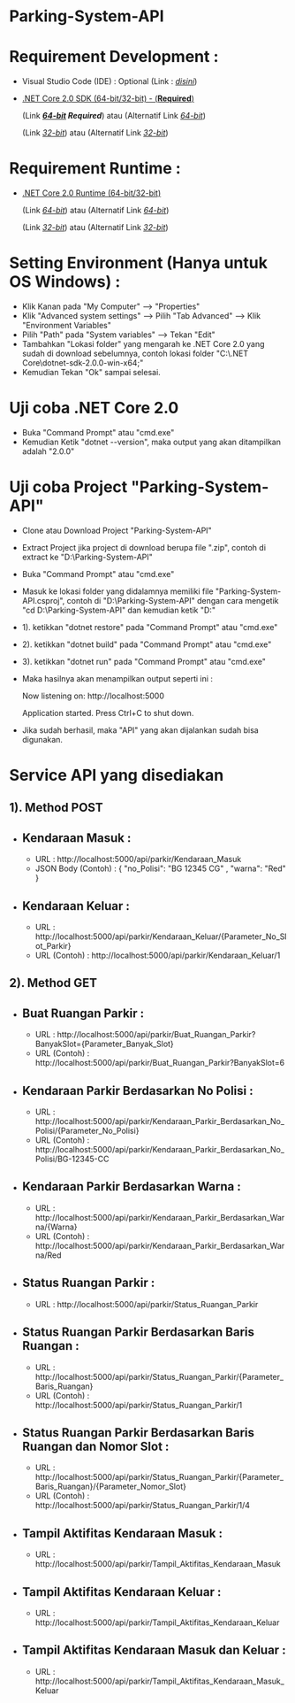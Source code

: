 # Parking-System-API

# Requirement Development :

- Visual Studio Code (IDE) : Optional
  (Link : *[disini](https://code.visualstudio.com/download)*)
  
- [.NET Core 2.0 SDK (64-bit/32-bit) - (**Required**)](https://github.com/dotnet/core/blob/master/release-notes/download-archives/2.0.0-download.md)

  (Link ***[64-bit](https://dotnet.microsoft.com/download/thank-you/dotnet-sdk-2.0.0-windows-x64-binaries) Required***) atau 
  (Alternatif Link *[64-bit](https://download.microsoft.com/download/1/B/4/1B4DE605-8378-47A5-B01B-2C79D6C55519/dotnet-sdk-2.0.0-win-x64.zip)*)
  
  (Link *[32-bit](https://dotnet.microsoft.com/download/thank-you/dotnet-sdk-2.0.0-windows-x86-binaries)*) atau 
  (Alternatif Link *[32-bit](https://download.microsoft.com/download/1/B/4/1B4DE605-8378-47A5-B01B-2C79D6C55519/dotnet-sdk-2.0.0-win-x86.zip)*)
  
# Requirement Runtime :
 
- [.NET Core 2.0 Runtime (64-bit/32-bit)](https://github.com/dotnet/core/blob/master/release-notes/download-archives/2.0.0-download.md)

  (Link *[64-bit](https://dotnet.microsoft.com/download/thank-you/dotnet-runtime-2.0.0-windows-x64-binaries)*) atau 
  (Alternatif Link *[64-bit](https://download.microsoft.com/download/5/F/0/5F0362BD-7D0A-4A9D-9BF9-022C6B15B04D/dotnet-runtime-2.0.0-win-x64.zip)*)
  
  (Link *[32-bit](https://dotnet.microsoft.com/download/thank-you/dotnet-runtime-2.0.0-windows-x86-binaries)*) atau
  (Alternatif Link *[32-bit](https://download.microsoft.com/download/5/F/0/5F0362BD-7D0A-4A9D-9BF9-022C6B15B04D/dotnet-runtime-2.0.0-win-x86.zip)*)
    
# Setting Environment (Hanya untuk OS Windows) :
 
- Klik Kanan pada "My Computer" --> "Properties"
- Klik "Advanced system settings" --> Pilih "Tab Advanced" --> Klik "Environment Variables"
- Pilih "Path" pada "System variables" --> Tekan "Edit"
- Tambahkan "Lokasi folder" yang mengarah ke .NET Core 2.0 yang sudah di download sebelumnya, contoh 
lokasi folder "C:\\.NET Core\dotnet-sdk-2.0.0-win-x64;"
- Kemudian Tekan "Ok" sampai selesai.

# Uji coba .NET Core 2.0

- Buka "Command Prompt" atau "cmd.exe"
- Kemudian Ketik "dotnet --version", maka output yang akan ditampilkan adalah "2.0.0"

# Uji coba Project "Parking-System-API"

- Clone atau Download Project "Parking-System-API"
- Extract Project jika project di download berupa file ".zip", contoh di extract ke "D:\\Parking-System-API\"
- Buka "Command Prompt" atau "cmd.exe"
- Masuk ke lokasi folder yang didalamnya memiliki file "Parking-System-API.csproj", contoh di "D:\\Parking-System-API\" dengan cara mengetik "cd D:\\Parking-System-API\" dan kemudian ketik "D:"

- 1). ketikkan "dotnet restore" pada "Command Prompt" atau "cmd.exe"
- 2). ketikkan "dotnet build" pada "Command Prompt" atau "cmd.exe"
- 3). ketikkan "dotnet run" pada "Command Prompt" atau "cmd.exe"
- Maka hasilnya akan menampilkan output seperti ini :

  Now listening on: http://localhost:5000

  Application started. Press Ctrl+C to shut down.
  
- Jika sudah berhasil, maka "API" yang akan dijalankan sudah bisa digunakan.

# Service API yang disediakan

 1). Method POST
-
- Kendaraan Masuk : 
  -
  - URL : http://localhost:5000/api/parkir/Kendaraan_Masuk
  - JSON Body (Contoh) : 
{
	"no_Polisi": "BG 12345 CG" ,
	"warna": "Red"
}  
- Kendaraan Keluar : 
  -
  - URL : http://localhost:5000/api/parkir/Kendaraan_Keluar/{Parameter_No_Slot_Parkir}
  - URL (Contoh) : http://localhost:5000/api/parkir/Kendaraan_Keluar/1
  
 2). Method GET
-
- Buat Ruangan Parkir :
  -
  - URL : http://localhost:5000/api/parkir/Buat_Ruangan_Parkir?BanyakSlot={Parameter_Banyak_Slot}
  - URL (Contoh) : http://localhost:5000/api/parkir/Buat_Ruangan_Parkir?BanyakSlot=6
- Kendaraan Parkir Berdasarkan No Polisi :
  -
  - URL : http://localhost:5000/api/parkir/Kendaraan_Parkir_Berdasarkan_No_Polisi/{Parameter_No_Polisi}
  - URL (Contoh) : http://localhost:5000/api/parkir/Kendaraan_Parkir_Berdasarkan_No_Polisi/BG-12345-CC
- Kendaraan Parkir Berdasarkan Warna :
  -
  - URL : http://localhost:5000/api/parkir/Kendaraan_Parkir_Berdasarkan_Warna/{Warna}
  - URL (Contoh) : http://localhost:5000/api/parkir/Kendaraan_Parkir_Berdasarkan_Warna/Red
- Status Ruangan Parkir :
  -
  - URL : http://localhost:5000/api/parkir/Status_Ruangan_Parkir
- Status Ruangan Parkir Berdasarkan Baris Ruangan :
  -
  - URL : http://localhost:5000/api/parkir/Status_Ruangan_Parkir/{Parameter_Baris_Ruangan}
  - URL (Contoh) : http://localhost:5000/api/parkir/Status_Ruangan_Parkir/1
- Status Ruangan Parkir Berdasarkan Baris Ruangan dan Nomor Slot :
  -
  - URL : http://localhost:5000/api/parkir/Status_Ruangan_Parkir/{Parameter_Baris_Ruangan}/{Parameter_Nomor_Slot}
  - URL (Contoh) : http://localhost:5000/api/parkir/Status_Ruangan_Parkir/1/4
- Tampil Aktifitas Kendaraan Masuk :
  -
  - URL : http://localhost:5000/api/parkir/Tampil_Aktifitas_Kendaraan_Masuk
- Tampil Aktifitas Kendaraan Keluar :
  -
  - URL : http://localhost:5000/api/parkir/Tampil_Aktifitas_Kendaraan_Keluar
- Tampil Aktifitas Kendaraan Masuk dan Keluar :
  -
  - URL : http://localhost:5000/api/parkir/Tampil_Aktifitas_Kendaraan_Masuk_Keluar
